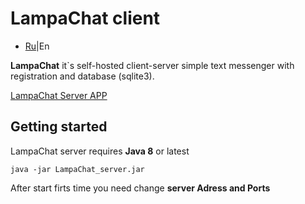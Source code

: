 # LampaChat client

- [Ru](https://github.com/Alexzionx/lampa_chat-client/blob/main/readmeRU.md)|En

**LampaChat** it`s self-hosted client-server simple text messenger with registration and database (sqlite3).

[LampaChat Server APP](https://github.com/Alexzionx/lampa_chat-server/)

## Getting started
  LampaChat server requires **Java 8** or latest
  ```
  java -jar LampaChat_server.jar
  ```
  After start firts time you need change **server Adress and Ports**
  
